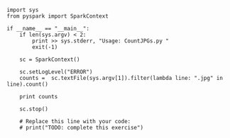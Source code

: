 <pre><code>
import sys
from pyspark import SparkContext

if __name__ == "__main__":
    if len(sys.argv) < 2:
        print >> sys.stderr, "Usage: CountJPGs.py <logfile>"
        exit(-1)

    sc = SparkContext()

    sc.setLogLevel("ERROR")
    counts =  sc.textFile(sys.argv[1]).filter(lambda line: ".jpg" in line).count()

    print counts

    sc.stop()

    # Replace this line with your code:    
    # print("TODO: complete this exercise")

</code></pre>